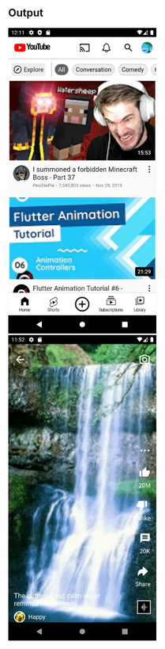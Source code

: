 ## Output
<img src="screenshots/YT home UI.png" width="300" height=auto> <img src="screenshots/YouTube Shorts UI.png" width="300" height=auto>

